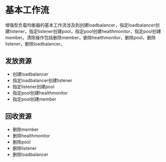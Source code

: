 # 基本工作流<a name="zh-cn_topic_0109430492"></a>

增强型负载均衡器的基本工作流涉及到创建loadbalancer，指定loadbalancer创建listener，指定listener创建pool，指定pool创建healthmonitor，指定pool创建member。清除操作包括删除member，删除healthmonitor，删除pool，删除listener，删除loadbalancer。

## 发放资源<a name="zh-cn_topic_0049143279_section8160490131234"></a>

-   创建loadbalancer
-   指定loadbalancer创建listener
-   指定listener创建pool
-   指定pool创建healthmonitor
-   指定pool创建member

## 回收资源<a name="zh-cn_topic_0049143279_section53322739131241"></a>

-   删除member
-   删除healthmonitor
-   删除pool
-   删除listener
-   删除loadbalancer

